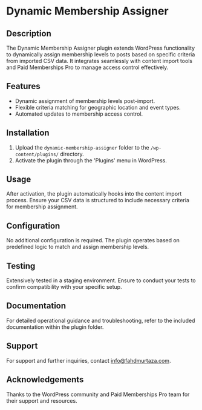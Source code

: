 # Dynamic Membership Assigner

## Description
The Dynamic Membership Assigner plugin extends WordPress functionality to dynamically assign membership levels to posts based on specific criteria from imported CSV data. It integrates seamlessly with content import tools and Paid Memberships Pro to manage access control effectively.

## Features
- Dynamic assignment of membership levels post-import.
- Flexible criteria matching for geographic location and event types.
- Automated updates to membership access control.

## Installation
1. Upload the `dynamic-membership-assigner` folder to the `/wp-content/plugins/` directory.
2. Activate the plugin through the 'Plugins' menu in WordPress.

## Usage
After activation, the plugin automatically hooks into the content import process. Ensure your CSV data is structured to include necessary criteria for membership assignment.

## Configuration
No additional configuration is required. The plugin operates based on predefined logic to match and assign membership levels.

## Testing
Extensively tested in a staging environment. Ensure to conduct your tests to confirm compatibility with your specific setup.

## Documentation
For detailed operational guidance and troubleshooting, refer to the included documentation within the plugin folder.

## Support
For support and further inquiries, contact info@fahdmurtaza.com.

## Acknowledgements
Thanks to the WordPress community and Paid Memberships Pro team for their support and resources.
